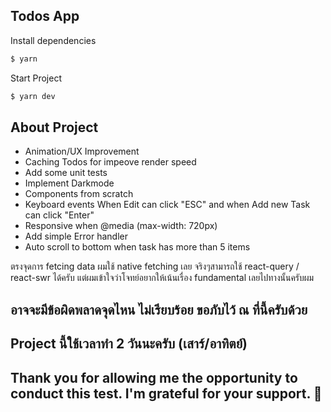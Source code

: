 ## Todos App

Install dependencies

```bash
$ yarn
```

Start Project

```bash
$ yarn dev
```

## About Project

- Animation/UX Improvement
- Caching Todos for impeove render speed
- Add some unit tests
- Implement Darkmode
- Components from scratch
- Keyboard events When Edit can click "ESC" and when Add new Task can click "Enter"
- Responsive when @media (max-width: 720px)
- Add simple Error handler
- Auto scroll to bottom when task has more than 5 items

ตรงจุดการ fetcing data ผมใช้ native fetching เลย จริงๆสามารถใช้ react-query / react-swr ได้ครับ แต่ผมเข้าใจว่าโจทย์อยากให้เน้นเรื่อง fundamental เลยไปทางนั้นครับผม

## อาจจะมีข้อผิดพลาดจุดไหน ไม่เรียบร้อย ขอภับไว้ ณ ที่นี้ครับด้วย

## Project นี้ใช้เวลาทำ 2 วันนะครับ (เสาร์/อาทิตย์)

## Thank you for allowing me the opportunity to conduct this test. I'm grateful for your support. 🙏

